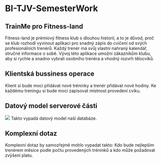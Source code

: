 # BI-TJV-SemesterWork


## TrainMe pro Fitness-land
Fitness-land je prémiový fitness klub s dlouhou historií, a to je důvod, proč se klub rozhodl vyvinout aplikaci pro snadný zápis do cvičení od svých profesionálních trenérů. Každý trenér má svůj vlastní nahraný kalendář, stručné informace o sobě. Vývoj této aplikace umožní zákazníkům klubu, aby si rychle a snadno vybrali osobního trenéra a vhodný rozvrh tělocvíků. 
## Klientská bussiness operace 
Klient si bude moci přidávat nové tréninky a trenér přidávat nové hodiny. Ke každému treningu si bude moci zapisovat místnost provedení cvíku. 

## Datový model serverové části 
<img src="diagram.png" style="background-color: white"/> 
Takto vypadá datový model naší databáze.

## Komplexní dotaz 
Komplexní dotaz by samozřejmě mohlo vypadat takto: Kdo bude nejlepším trenérem měsíce podle počtu provedených tréninků a kdo může požadovat zvýšení platu.
